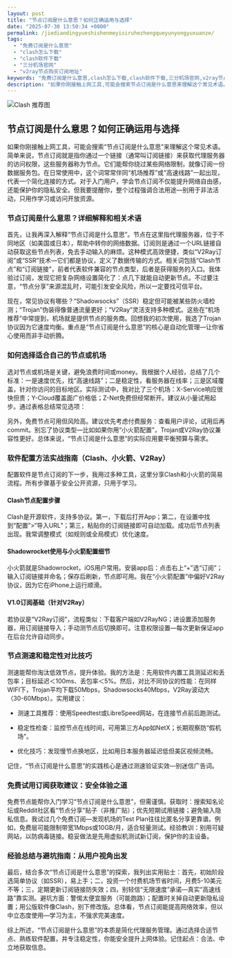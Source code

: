 ```yaml
---
layout: post
title: "节点订阅是什么意思？如何正确运用与选择"
date: "2025-07-30 13:50:34 +0800"
permalink: /jiediandingyueshishenmeyisiruhezhengqueyunyongyuxuanze/
tags:
  - "免费订阅是什么意思"
  - "clash怎么下载"
  - "clash软件下载"
  - "三分机场官网"
  - "v2ray节点购买订阅地址"
keywords: "免费订阅是什么意思,clash怎么下载,clash软件下载,三分机场官网,v2ray节点购买订阅地址"
description: "如果你刚接触上网工具,可能会搜索节点订阅是什么意思来理解这个常见术语。简单来说,节点订阅就是指你通过一个链接（通常叫订阅链接）来获取代理服务器的访问权限,这些服务器称为节点。它们能帮你绕过某些网络限制,就像订阅一份数据服务包。在日常使用中,这个词常常伴同机场推荐或高速线路一起出现,代表一个简化连接的方式。对于入门用户,学会节点订阅不仅能提升网络自由感,还能保护你的隐私安全。但我要提醒你,整个过程强调合法用途—别用于非法活动,只用作学习或访问开放资源。"
---
```

![Clash 推荐图](https://clashjd.github.io/assets/img/clash节点推荐.png)

## 节点订阅是什么意思？如何正确运用与选择

如果你刚接触上网工具，可能会搜索“节点订阅是什么意思”来理解这个常见术语。简单来说，节点订阅就是指你通过一个链接（通常叫订阅链接）来获取代理服务器的访问权限，这些服务器称为节点。它们能帮你绕过某些网络限制，就像订阅一份数据服务包。在日常使用中，这个词常常伴同“机场推荐”或“高速线路”一起出现，代表一个简化连接的方式。对于入门用户，学会节点订阅不仅能提升网络自由感，还能保护你的隐私安全。但我要提醒你，整个过程强调合法用途—别用于非法活动，只用作学习或访问开放资源。

### 节点订阅是什么意思？详细解释和相关术语

首先，让我再深入解释“节点订阅是什么意思”。节点在这里指代理服务器，位于不同地区（如美国或日本），帮助中转你的网络数据。订阅则是通过一个URL链接自动获取这些节点列表，免去手动输入的麻烦。这种模式高效便捷，类似“V2Ray订阅”或“SSR”技术—它们都是协议，定义了数据传输的方式。相关词包括“Clash节点”和“订阅链接”，前者代表软件兼容的节点类型，后者是获得服务的入口。我体验过订阅，发现它把复杂网络设置简化了：点几下就能自动更新节点。不过要注意，“节点分享”来源混乱时，可能引发安全风险，所以一定要找可信平台。

现在，常见协议有哪些？“Shadowsocks”（SSR）稳定但可能被某些防火墙检测；“Trojan”伪装得像普通流量更好；“V2Ray”灵活支持多种模式。这些在“机场推荐”中常提到，机场就是提供节点的服务商。回想我的初次使用，我选了Trojan协议因为它速度均衡。重点是“节点订阅是什么意思”的核心是自动化管理—让你省心使用而非手动折腾。

### 如何选择适合自己的节点或机场

选对节点或机场是关键，避免浪费时间或money。我根据个人经验，总结了几个标准：一是速度优先，找“高速线路”；二是稳定性，看服务器在线率；三是区域覆盖，针对你访问的目标地区。实际测试中，我对比了三个机场：X-Service响应很快但贵；Y-Cloud覆盖面广价格低；Z-Net免费但经常断开。建议从小量试用起步。通过表格总结常见选项：

另外，免费节点可用但风险高。建议优先考虑付费服务：查看用户评论，试用后再commit。别忘了协议类型—比如如果你用“小火箭配置”，Trojan或V2Ray协议兼容性更好。总体来说，“节点订阅是什么意思”的实际应用要平衡预算与需求。

### 软件配置方法实战指南（Clash、小火箭、V2Ray）

配置软件是节点订阅的下一步，我用过多种工具，这里分享Clash和小火箭的简易流程。所有步骤基于安全公开资源，只用于学习。

#### Clash节点配置步骤

Clash是开源软件，支持多协议。第一，下载后打开App；第二，在设置中找到“配置”>“导入URL”；第三，粘贴你的订阅链接即可自动加载。成功后节点列表出现。我常调整模式（如规则或全局模式）优化速度。

#### Shadowrocket使用与小火箭配置细节

小火箭就是Shadowrocket，iOS用户常用。安装app后：点击右上“+”选“订阅”；输入订阅链接并命名；保存后刷新，节点即可用。我在“小火箭配置”中偏好V2Ray协议，因为它在iPhone上运行顺滑。

#### V1.0订阅基础（针对V2Ray）

若协议是“V2Ray订阅”，流程类似：下载客户端如V2RayNG；进设置添加服务器，用订阅链接导入；手动测节点后切换即可。注意权限设置—每次更新保证app在后台允许自动同步。

### 节点测速和稳定性对比技巧

测速能帮你淘汰低效节点，提升体验。我的方法是：先用软件内置工具测延迟和丢包率；目标延迟＜100ms、丢包率＜5%。然后，对比不同协议的性能：在同样WIFI下，Trojan平均下载50Mbps，Shadowsocks40Mbps，V2Ray波动大（30-60Mbps）。实用建议：

- 测速工具推荐：使用Speedtest或LibreSpeed网站，在连接节点前后跑测试。

- 稳定性检查：监控节点在线时间，可用第三方App如NetX；长期观察防“假机场”。

- 优化技巧：发现慢节点换地区，比如用日本服务器延迟低但美区视频流畅。

记住，“节点订阅是什么意思”的实践核心是通过测速验证实效—别迷信广告词。

### 免费试用订阅获取建议：安全体验之道

免费节点能帮你入门学习“节点订阅是什么意思”，但需谨慎。获取时：搜索知名论坛或Reddit社区看“节点分享”贴子（非推广贴）；优先短期试用链接；避免输入隐私信息。我试过几个免费订阅—发现机场的Test Plan往往比匿名分享更靠谱。例如，免费层可能限制带宽1Mbps或10GB/月，适合轻量测试。经验教训：别用可疑网站，以防病毒链接。稳妥做法是先用虚拟机测试新订阅，保护你的主设备。

### 经验总结与避坑指南：从用户视角出发

最后，结合多次“节点订阅是什么意思”的探索，我列出实用贴士：首先，初始阶段选简单协议（如SSR），易上手；二，投资一个付费机场节省时间，月费5-10美元不等；三，定期更新订阅链接防失效；四，别轻信“无限速度”承诺—真实“高速线路”靠实测。避坑方面：警惕太便宜服务（可能跑路）；配置时关掉自动更新隐私设置；用公版软件像Clash，别下修改版。总体看，节点订阅能提高网络效率，但以中立态度使用—学习为主，不强求完美速度。

综上所述，“节点订阅是什么意思”的本质是简化代理服务管理。通过选择合适节点、熟练软件配置，并专注稳定性，你能安全提升上网体验。记住起点：合法、中立地获取信息。